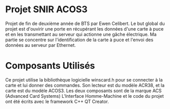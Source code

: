 # Projet SNIR ACOS3
Projet de fin de deuxième année de BTS par Ewen Celibert.
Le but global du projet est d'ouvirir une porte en récupérant les données d'une carte à puce et en les transmettant au serveur qui actionne une gâche électrique.
Ma partie se concentre sur l'identification de la carte à puce et l'envoi des données au serveur par Ethernet.

# Composants Utilisés
Ce projet utilise la bibliothèque logicielle winscard.h pour se connecter à la carte et lui donner des commandes.
Son lecteur est du modèle ACR38, et la carte est du modèle ACOS3. Les deux composants sont de la marque ACS (Advanced Card Systems)
L'Interface Homme-Machine et le code du projet ont été écrits avec le framework C++ QT Creator.


